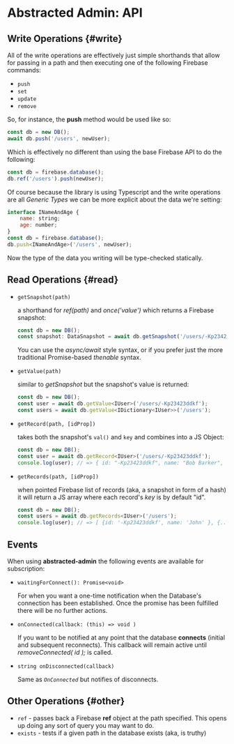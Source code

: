 # Abstracted Admin: API

## Write Operations {#write}

All of the write operations are effectively just simple shorthands that allow for passing in a path and then executing one of the following Firebase commands:

- `push` 
- `set`
- `update`
- `remove`

So, for instance, the **push** method would be used like so:

```js
const db = new DB();
await db.push('/users', newUser);
```

Which is effectively no different than using the base Firebase API to do the following:

```js
const db = firebase.database();
db.ref('/users').push(newUser);
```

Of course because the library is using Typescript and the write operations are all _Generic Types_ we can be more explicit about the data we're setting:
```js
interface INameAndAge {
    name: string;
    age: number;
}
const db = firebase.database();
db.push<INameAndAge>('/users', newUser);
```

Now the type of the data you writing will be type-checked statically. 

## Read Operations {#read}

- `getSnapshot(path)` 

    a shorthand for _ref(path)_ and _once('value')_ which returns a Firebase snapshot:

    ```js
    const db = new DB();
    const snapshot: DataSnapshot = await db.getSnapshot('/users/-Kp23423ddkf');
    ```

    You can use the _async/await_ style syntax, or if you prefer just the more traditional Promise-based _thenable_ syntax.

- `getValue(path)` 

    similar to _getSnapshot_ but the snapshot's value is returned:

    ```js
    const db = new DB();
    const user = await db.getValue<IUser>('/users/-Kp23423ddkf');
    const users = await db.getValue<IDictionary<IUser>>('/users');
    ```

- `getRecord(path, [idProp])`

    takes both the snapshot's `val()` and `key` and combines into a JS Object:

    ```js
    const db = new DB();
    const user = await db.getRecord<IUser>('/users/-Kp23423ddkf');
    console.log(user); // => { id: "-Kp23423ddkf", name: "Bob Barker", ... }
    ```

- `getRecords(path, [idProp])` 

    when pointed Firebase list of records (aka, a snapshot in form of a hash) it will return a JS array where each record's _key_ is by default "id".

    ```js
    const db = new DB();
    const users = await db.getRecords<IUser>('/users');
    console.log(user); // => [ {id: '-Kp23423ddkf', name: 'John' }, {...}, {...} ]
    ```

## Events

When using **abstracted-admin** the following events are available for subscription:

- `waitingForConnect(): Promise<void>`

    For when you want a one-time notification when the Database's connection has been established. Once the promise has been fulfilled there will be no further actions.


- `onConnected(callback: (this) => void )`

    If you want to be notified at any point that the database **connects** (initial and subsequent reconnects). This callback will remain active until _removeConnected( id );_ is called.

- `string onDisconnected(callback)` 

    Same as _`OnConnected`_ but notifies of disconnects.


## Other Operations {#other}

- `ref` - passes back a Firebase **ref** object at the path specified. This opens up doing any sort of query you may want to do.
- `exists` - tests if a given path in the database exists (aka, is truthy)
